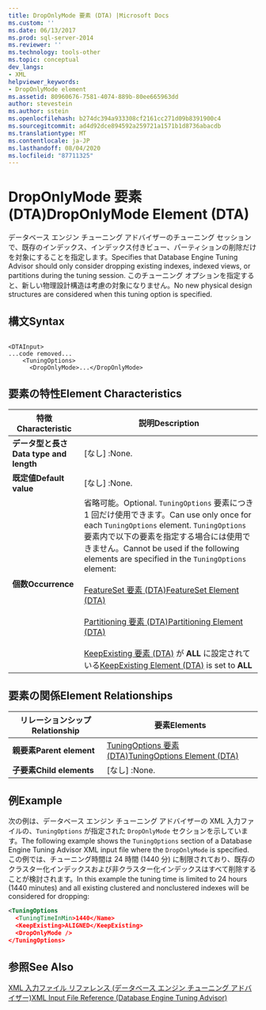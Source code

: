 ```yaml
---
title: DropOnlyMode 要素 (DTA) |Microsoft Docs
ms.custom: ''
ms.date: 06/13/2017
ms.prod: sql-server-2014
ms.reviewer: ''
ms.technology: tools-other
ms.topic: conceptual
dev_langs:
- XML
helpviewer_keywords:
- DropOnlyMode element
ms.assetid: 80960676-7581-4074-889b-80ee665963dd
author: stevestein
ms.author: sstein
ms.openlocfilehash: b274dc394a933308cf2161cc271d09b8391900c4
ms.sourcegitcommit: ad4d92dce894592a259721a1571b1d8736abacdb
ms.translationtype: MT
ms.contentlocale: ja-JP
ms.lasthandoff: 08/04/2020
ms.locfileid: "87711325"
---
```

# <a name="droponlymode-element-dta"></a><span data-ttu-id="45701-102">DropOnlyMode 要素 (DTA)</span><span class="sxs-lookup"><span data-stu-id="45701-102">DropOnlyMode Element (DTA)</span></span>
  <span data-ttu-id="45701-103">データベース エンジン チューニング アドバイザーのチューニング セッションで、既存のインデックス、インデックス付きビュー、パーティションの削除だけを対象にすることを指定します。</span><span class="sxs-lookup"><span data-stu-id="45701-103">Specifies that Database Engine Tuning Advisor should only consider dropping existing indexes, indexed views, or partitions during the tuning session.</span></span> <span data-ttu-id="45701-104">このチューニング オプションを指定すると、新しい物理設計構造は考慮の対象になりません。</span><span class="sxs-lookup"><span data-stu-id="45701-104">No new physical design structures are considered when this tuning option is specified.</span></span>  
  
## <a name="syntax"></a><span data-ttu-id="45701-105">構文</span><span class="sxs-lookup"><span data-stu-id="45701-105">Syntax</span></span>  
  
```  
  
<DTAInput>  
...code removed...  
    <TuningOptions>  
      <DropOnlyMode>...</DropOnlyMode>  
```  
  
## <a name="element-characteristics"></a><span data-ttu-id="45701-106">要素の特性</span><span class="sxs-lookup"><span data-stu-id="45701-106">Element Characteristics</span></span>  
  
|<span data-ttu-id="45701-107">特徴</span><span class="sxs-lookup"><span data-stu-id="45701-107">Characteristic</span></span>|<span data-ttu-id="45701-108">説明</span><span class="sxs-lookup"><span data-stu-id="45701-108">Description</span></span>|  
|--------------------|-----------------|  
|<span data-ttu-id="45701-109">**データ型と長さ**</span><span class="sxs-lookup"><span data-stu-id="45701-109">**Data type and length**</span></span>|<span data-ttu-id="45701-110">[なし] :</span><span class="sxs-lookup"><span data-stu-id="45701-110">None.</span></span>|  
|<span data-ttu-id="45701-111">**既定値**</span><span class="sxs-lookup"><span data-stu-id="45701-111">**Default value**</span></span>|<span data-ttu-id="45701-112">[なし] :</span><span class="sxs-lookup"><span data-stu-id="45701-112">None.</span></span>|  
|<span data-ttu-id="45701-113">**個数**</span><span class="sxs-lookup"><span data-stu-id="45701-113">**Occurrence**</span></span>|<span data-ttu-id="45701-114">省略可能。</span><span class="sxs-lookup"><span data-stu-id="45701-114">Optional.</span></span> <span data-ttu-id="45701-115">`TuningOptions` 要素につき 1 回だけ使用できます。</span><span class="sxs-lookup"><span data-stu-id="45701-115">Can use only once for each `TuningOptions` element.</span></span> <span data-ttu-id="45701-116">`TuningOptions` 要素内で以下の要素を指定する場合には使用できません。</span><span class="sxs-lookup"><span data-stu-id="45701-116">Cannot be used if the following elements are specified in the `TuningOptions` element:</span></span><br /><br /> [<span data-ttu-id="45701-117">FeatureSet 要素 &#40;DTA&#41;</span><span class="sxs-lookup"><span data-stu-id="45701-117">FeatureSet Element &#40;DTA&#41;</span></span>](featureset-element-dta.md)<br /><br /> [<span data-ttu-id="45701-118">Partitioning 要素 &#40;DTA&#41;</span><span class="sxs-lookup"><span data-stu-id="45701-118">Partitioning Element &#40;DTA&#41;</span></span>](partitioning-element-dta.md)<br /><br /> <span data-ttu-id="45701-119">[KeepExisting 要素 &#40;DTA&#41;](keepexisting-element-dta.md) が **ALL** に設定されている</span><span class="sxs-lookup"><span data-stu-id="45701-119">[KeepExisting Element &#40;DTA&#41;](keepexisting-element-dta.md) is set to **ALL**</span></span>|  
  
## <a name="element-relationships"></a><span data-ttu-id="45701-120">要素の関係</span><span class="sxs-lookup"><span data-stu-id="45701-120">Element Relationships</span></span>  
  
|<span data-ttu-id="45701-121">リレーションシップ</span><span class="sxs-lookup"><span data-stu-id="45701-121">Relationship</span></span>|<span data-ttu-id="45701-122">要素</span><span class="sxs-lookup"><span data-stu-id="45701-122">Elements</span></span>|  
|------------------|--------------|  
|<span data-ttu-id="45701-123">**親要素**</span><span class="sxs-lookup"><span data-stu-id="45701-123">**Parent element**</span></span>|[<span data-ttu-id="45701-124">TuningOptions 要素 &#40;DTA&#41;</span><span class="sxs-lookup"><span data-stu-id="45701-124">TuningOptions Element &#40;DTA&#41;</span></span>](tuningoptions-element-dta.md)|  
|<span data-ttu-id="45701-125">**子要素**</span><span class="sxs-lookup"><span data-stu-id="45701-125">**Child elements**</span></span>|<span data-ttu-id="45701-126">[なし] :</span><span class="sxs-lookup"><span data-stu-id="45701-126">None.</span></span>|  
  
## <a name="example"></a><span data-ttu-id="45701-127">例</span><span class="sxs-lookup"><span data-stu-id="45701-127">Example</span></span>  
 <span data-ttu-id="45701-128">次の例は、データベース エンジン チューニング アドバイザーの XML 入力ファイルの、`TuningOptions` が指定された `DropOnlyMode` セクションを示しています。</span><span class="sxs-lookup"><span data-stu-id="45701-128">The following example shows the `TuningOptions` section of a Database Engine Tuning Advisor XML input file where the `DropOnlyMode` is specified.</span></span> <span data-ttu-id="45701-129">この例では、チューニング時間は 24 時間 (1440 分) に制限されており、既存のクラスター化インデックスおよび非クラスター化インデックスはすべて削除することが検討されます。</span><span class="sxs-lookup"><span data-stu-id="45701-129">In this example the tuning time is limited to 24 hours (1440 minutes) and all existing clustered and nonclustered indexes will be considered for dropping:</span></span>  
  
```xml  
<TuningOptions  
  <TuningTimeInMin>1440</Name>  
  <KeepExisting>ALIGNED</KeepExisting>  
  <DropOnlyMode />  
</TuningOptions>  
```  
  
## <a name="see-also"></a><span data-ttu-id="45701-130">参照</span><span class="sxs-lookup"><span data-stu-id="45701-130">See Also</span></span>  
 [<span data-ttu-id="45701-131">XML 入力ファイル リファレンス &#40;データベース エンジン チューニング アドバイザー&#41;</span><span class="sxs-lookup"><span data-stu-id="45701-131">XML Input File Reference &#40;Database Engine Tuning Advisor&#41;</span></span>](xml-input-file-reference-database-engine-tuning-advisor.md)  
  
  
